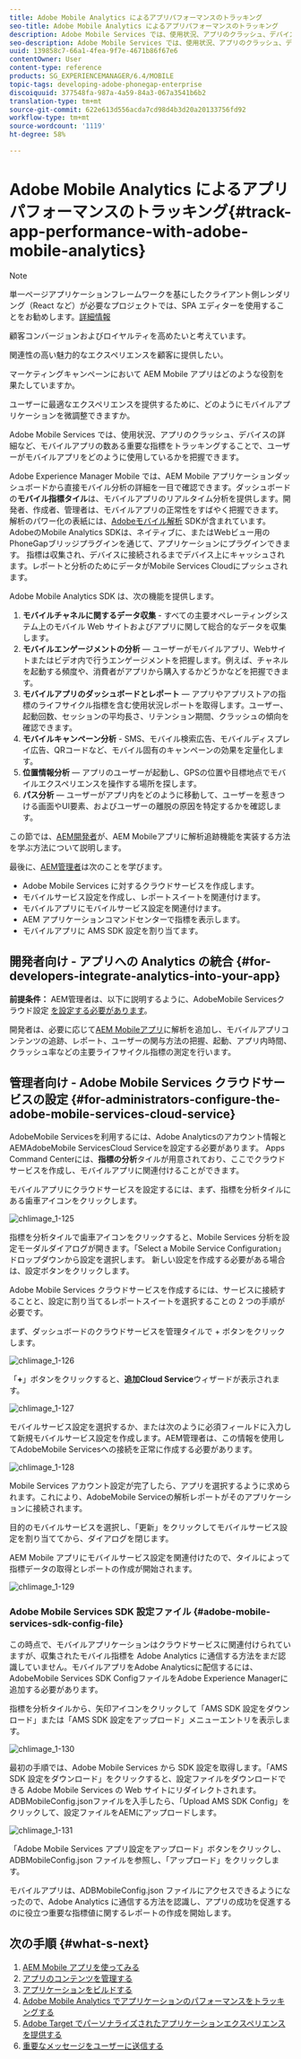 ```yaml
---
title: Adobe Mobile Analytics によるアプリパフォーマンスのトラッキング
seo-title: Adobe Mobile Analytics によるアプリパフォーマンスのトラッキング
description: Adobe Mobile Services では、使用状況、アプリのクラッシュ、デバイスの詳細など、モバイルアプリの数ある重要な指標をトラッキングすることで、ユーザーがモバイルアプリをどのように使用しているかを把握できます。このページでは、この機能について詳しく見ていきます。
seo-description: Adobe Mobile Services では、使用状況、アプリのクラッシュ、デバイスの詳細など、モバイルアプリの数ある重要な指標をトラッキングすることで、ユーザーがモバイルアプリをどのように使用しているかを把握できます。このページでは、この機能について詳しく見ていきます。
uuid: 139858c7-66a1-4fea-9f7e-4671b86f67e6
contentOwner: User
content-type: reference
products: SG_EXPERIENCEMANAGER/6.4/MOBILE
topic-tags: developing-adobe-phonegap-enterprise
discoiquuid: 377548fa-987a-4a59-84a3-067a3541b6b2
translation-type: tm+mt
source-git-commit: 622e613d556acda7cd98d4b3d20a20133756fd92
workflow-type: tm+mt
source-wordcount: '1119'
ht-degree: 58%

---
```



# Adobe Mobile Analytics によるアプリパフォーマンスのトラッキング{#track-app-performance-with-adobe-mobile-analytics}

>[!NOTE]
>
>単一ページアプリケーションフレームワークを基にしたクライアント側レンダリング（React など）が必要なプロジェクトでは、SPA エディターを使用することをお勧めします。[詳細情報](/help/sites-developing/spa-overview.md)

顧客コンバージョンおよびロイヤルティを高めたいと考えています。

関連性の高い魅力的なエクスペリエンスを顧客に提供したい。

マーケティングキャンペーンにおいて AEM Mobile アプリはどのような役割を果たしていますか。

ユーザーに最適なエクスペリエンスを提供するために、どのようにモバイルアプリケーションを微調整できますか。

Adobe Mobile Services では、使用状況、アプリのクラッシュ、デバイスの詳細など、モバイルアプリの数ある重要な指標をトラッキングすることで、ユーザーがモバイルアプリをどのように使用しているかを把握できます。

Adobe Experience Manager Mobile では、AEM Mobile アプリケーションダッシュボードから直接モバイル分析の詳細を一目で確認できます。ダッシュボードの&#x200B;**モバイル指標タイル**&#x200B;は、モバイルアプリのリアルタイム分析を提供します。開発者、作成者、管理者は、モバイルアプリの正常性をすばやく把握できます。 解析のパワー化の表紙には、[Adobeモバイル解析](https://www.adobe.com/ca/solutions/digital-analytics/mobile-web-apps-analytics.html) SDKが含まれています。 AdobeのMobile Analytics SDKは、ネイティブに、またはWebビュー用のPhoneGapブリッジプラグインを通じて、アプリケーションにプラグインできます。 指標は収集され、デバイスに接続されるまでデバイス上にキャッシュされます。レポートと分析のためにデータがMobile Services Cloudにプッシュされます。

Adobe Mobile Analytics SDK は、次の機能を提供します。

1. **モバイルチャネルに関するデータ収集** - すべての主要オペレーティングシステム上のモバイル Web サイトおよびアプリに関して総合的なデータを収集します。
1. **モバイルエンゲージメントの分析**  — ユーザーがモバイルアプリ、Webサイトまたはビデオ内で行うエンゲージメントを把握します。例えば、チャネルを起動する頻度や、消費者がアプリから購入するかどうかなどを把握できます。
1. **モバイルアプリのダッシュボードとレポート**  — アプリやアプリストアの指標のライフサイクル指標を含む使用状況レポートを取得します。ユーザー、起動回数、セッションの平均長さ、リテンション期間、クラッシュの傾向を確認できます。
1. **モバイルキャンペーン分析** - SMS、モバイル検索広告、モバイルディスプレイ広告、QRコードなど、モバイル固有のキャンペーンの効果を定量化します。
1. **位置情報分析**  — アプリのユーザーが起動し、GPSの位置や目標地点でモバイルエクスペリエンスを操作する場所を探します。
1. **パス分析**  — ユーザーがアプリ内をどのように移動して、ユーザーを惹きつける画面やUI要素、およびユーザーの離脱の原因を特定するかを確認します。

この節では、[AEM開発者](#developers)が、AEM Mobileアプリに解析追跡機能を実装する方法を学ぶ方法について説明します。

最後に、[AEM管理者](#administrators)は次のことを学びます。

* Adobe Mobile Services に対するクラウドサービスを作成します。
* モバイルサービス設定を作成し、レポートスイートを関連付けます。
* モバイルアプリにモバイルサービス設定を関連付けます。
* AEM アプリケーションコマンドセンターで指標を表示します。
* モバイルアプリに AMS SDK 設定を割り当てます。

## 開発者向け - アプリへの Analytics の統合  {#for-developers-integrate-analytics-into-your-app}

**前提条件：** AEM管理者は、以下に説明するように、AdobeMobile Servicesクラウド設定 [を設定する必要があります](#amscloudserviceconfig)。

開発者は、必要に応じて[AEM Mobileアプリ](/help/mobile/phonegap-add-analytics-to-apps.md)に解析を追加し、モバイルアプリコンテンツの追跡、レポート、ユーザーの関与方法の把握、起動、アプリ内時間、クラッシュ率などの主要ライフサイクル指標の測定を行います。

## 管理者向け - Adobe Mobile Services クラウドサービスの設定 {#for-administrators-configure-the-adobe-mobile-services-cloud-service}

AdobeMobile Servicesを利用するには、Adobe Analyticsのアカウント情報とAEMAdobeMobile ServicesCloud Serviceを設定する必要があります。 Apps Command Centerには、**指標の分析**&#x200B;タイルが用意されており、ここでクラウドサービスを作成し、モバイルアプリに関連付けることができます。

モバイルアプリにクラウドサービスを設定するには、まず、指標を分析タイルにある歯車アイコンをクリックします。

![chlimage_1-125](assets/chlimage_1-125.png)

指標を分析タイルで歯車アイコンをクリックすると、Mobile Services 分析を設定モーダルダイアログが開きます。「Select a Mobile Service Configuration」ドロップダウンから設定を選択します。 新しい設定を作成する必要がある場合は、設定ボタンをクリックします。

Adobe Mobile Services クラウドサービスを作成するには、サービスに接続することと、設定に割り当てるレポートスイートを選択することの 2 つの手順が必要です。

まず、ダッシュボードのクラウドサービスを管理タイルで + ボタンをクリックします。

![chlimage_1-126](assets/chlimage_1-126.png)

「**+**」ボタンをクリックすると、**追加Cloud Service**&#x200B;ウィザードが表示されます。

![chlimage_1-127](assets/chlimage_1-127.png)

モバイルサービス設定を選択するか、または次のように必須フィールドに入力して新規モバイルサービス設定を作成します。AEM管理者は、この情報を使用してAdobeMobile Servicesへの接続を正常に作成する必要があります。

![chlimage_1-128](assets/chlimage_1-128.png)

Mobile Services アカウント設定が完了したら、アプリを選択するように求められます。これにより、AdobeMobile Serviceの解析レポートがそのアプリケーションに接続されます。

目的のモバイルサービスを選択し、「更新」をクリックしてモバイルサービス設定を割り当ててから、ダイアログを閉じます。

AEM Mobile アプリにモバイルサービス設定を関連付けたので、タイルによって指標データの取得とレポートの作成が開始されます。

![chlimage_1-129](assets/chlimage_1-129.png)

### Adobe Mobile Services SDK 設定ファイル {#adobe-mobile-services-sdk-config-file}

この時点で、モバイルアプリケーションはクラウドサービスに関連付けられていますが、収集されたモバイル指標を Adobe Analytics に通信する方法をまだ認識していません。モバイルアプリをAdobe Analyticsに配信するには、AdobeMobile Services SDK ConfigファイルをAdobe Experience Managerに追加する必要があります。

指標を分析タイルから、矢印アイコンをクリックして「AMS SDK 設定をダウンロード」または「AMS SDK 設定をアップロード」メニューエントリを表示します。

![chlimage_1-130](assets/chlimage_1-130.png)

最初の手順では、Adobe Mobile Services から SDK 設定を取得します。「AMS SDK 設定をダウンロード」をクリックすると、設定ファイルをダウンロードできる Adobe Mobile Services の Web サイトにリダイレクトされます。ADBMobileConfig.jsonファイルを入手したら、「Upload AMS SDK Config」をクリックして、設定ファイルをAEMにアップロードします。

![chlimage_1-131](assets/chlimage_1-131.png)

「Adobe Mobile Services アプリ設定をアップロード」ボタンをクリックし、ADBMobileConfig.json ファイルを参照し、「アップロード」をクリックします。

モバイルアプリは、ADBMobileConfig.json ファイルにアクセスできるようになったので、Adobe Analytics に通信する方法を認識し、アプリの成功を促進するのに役立つ重要な指標値に関するレポートの作成を開始します。

## 次の手順  {#what-s-next}

1. [AEM Mobile アプリを使ってみる](/help/mobile/starting-aem-phonegap-app.md)
1. [アプリのコンテンツを管理する](/help/mobile/phonegap-manage-app-content.md)
1. [アプリケーションをビルドする](/help/mobile/building-app-mobile-phonegap.md)
1. [Adobe Mobile Analytics でアプリケーションのパフォーマンスをトラッキングする](/help/mobile/phonegap-intro-to-app-analytics.md)
1. [Adobe Target でパーソナライズされたアプリケーションエクスペリエンスを提供する](/help/mobile/phonegap-aem-mobile-content-personalization.md)
1. [重要なメッセージをユーザーに送信する](/help/mobile/phonegap-push-notifications.md)